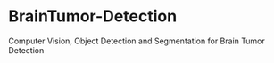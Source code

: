 # BrainTumor-Detection
Computer Vision, Object Detection and Segmentation for Brain Tumor Detection
